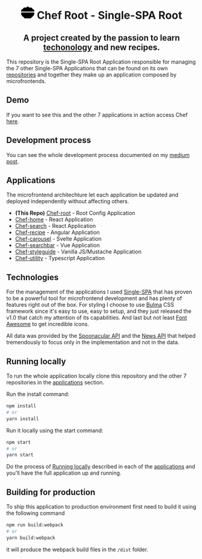 <h1 align="center">
    <img
        width="35"
        alt="bowl food solid"
        title="bowl food solid"
        src="https://raw.githubusercontent.com/LuizFelipeM/chef-root/master/src/assets/bowl-food-solid.svg"
    />
    Chef Root - Single-SPA Root
</h1>

<h2 align="center">A project created by the passion to learn <a href="#technologies">techonology</a> and new recipes.</h2>

This repository is the Single-SPA Root Application responsible for managing the 7 other Single-SPA Applications that can be found on its own [repositories](#applications) and together they make up an application composed by microfrontends.

## Demo

If you want to see this and the other 7 applications in action access Chef [here](https://link-to-chef).

## Development process

You can see the whole development process documented on my [medium post](https://medium.com/).

## Applications

The microfrontend architechture let each application be updated and deployed independently without affecting others.

- **(This Repo)** [Chef-root](https://github.com/LuizFelipeM/chef-root) - Root Config Application
- [Chef-home](https://github.com/LuizFelipeM/chef-home) - React Application
- [Chef-search](https://github.com/LuizFelipeM/chef-search) - React Application
- [Chef-recipe](https://github.com/LuizFelipeM/chef-recipe) - Angular Application
- [Chef-carousel](https://github.com/LuizFelipeM/chef-carousel) - Svelte Application
- [Chef-searchbar](https://github.com/LuizFelipeM/chef-searchbar) - Vue Application
- [Chef-styleguide](https://github.com/LuizFelipeM/chef-styleguide) - Vanilla JS/Mustache Application
- [Chef-utility](https://github.com/LuizFelipeM/chef-utility) - Typescript Application

## Technologies

For the management of the applications I used [Single-SPA](https://single-spa.js.org/) that has proven to be a powerful tool for microfrontend development and has plenty of features right out of the box. For styling I choose to use [Bulma](https://bulma.io/) CSS framework since it's easy to use, easy to setup, and they just released the v1.0 that catch my attention of its capabilities. And last but not least [Font Awesome](https://fontawesome.com/) to get incredible icons.

All data was provided by the [Spoonacular API](https://spoonacular.com/food-api) and the [News API](https://newsapi.org/) that helped tremendously to focus only in the implementation and not in the data.

## Running locally

To run the whole application locally clone this repository and the other 7 repositories in the [applications](#applications) section.

Run the install command:
```bash
npm install
# or
yarn install
```

Run it locally using the start command:
```bash
npm start
# or
yarn start
```

Do the process of [Running locally](#running-locally) described in each of the [applications](#applications) and you'll have the full application up and running.

## Building for production

To ship this application to production environment first need to build it using the following command
```bash
npm run build:webpack
# or
yarn build:webpack
```
it will produce the webpack build files in the `/dist` folder.